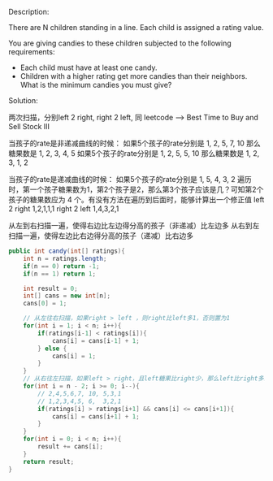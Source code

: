 Description:

There are N children standing in a line. Each child is assigned a rating value.

You are giving candies to these children subjected to the following requirements:

 - Each child must have at least one candy.
 - Children with a higher rating get more candies than their neighbors.
What is the minimum candies you must give?

Solution:

两次扫描，分别left 2 right, right 2 left, 同 leetcode --> Best Time to Buy and Sell Stock III

当孩子的rate是非递减曲线的时候：
如果5个孩子的rate分别是 1, 2, 5, 7, 10 那么糖果数是 1, 2, 3, 4, 5 
如果5个孩子的rate分别是 1, 2, 5, 5, 10 那么糖果数是 1, 2, 3, 1, 2

当孩子的rate是递减曲线的时候：
如果5个孩子的rate分别是 1, 5, 4, 3, 2 遍历时，第一个孩子糖果数为1，第2个孩子是2，那么第3个孩子应该是几？可知第2个孩子的糖果数应为 4 个。有没有方法在遍历到后面时，能够计算出一个修正值
left 2 right   1,2,1,1,1 
right 2 left   1,4,3,2,1

从左到右扫描一遍，使得右边比左边得分高的孩子（非递减）比左边多
从右到左扫描一遍，使得左边比右边得分高的孩子（递减）比右边多

```java 
public int candy(int[] ratings){
    int n = ratings.length;
    if(n == 0) return -1;
    if(n == 1) return 1;

    int result = 0;
    int[] cans = new int[n];
    cans[0] = 1;

    // 从左往右扫描，如果right > left ，则right比left多1，否则置为1
    for(int i = 1; i < n; i++){
        if(ratings[i-1] < ratings[i]){
            cans[i] = cans[i-1] + 1;
        } else {
            cans[i] = 1;
        }
    }
    // 从右往左扫描，如果left > right，且left糖果比right少，那么left比right多1
    for(int i = n - 2; i >= 0; i--){
        // 2,4,5,6,7, 10, 5,3,1
        // 1,2,3,4,5, 6,  3,2,1
        if(ratings[i] > ratings[i+1] && cans[i] <= cans[i+1]){
            cans[i] = cans[i+1] + 1;
        } 
    }
    for(int i = 0; i < n; i++){
        result += cans[i];
    }
    return result;
}
```